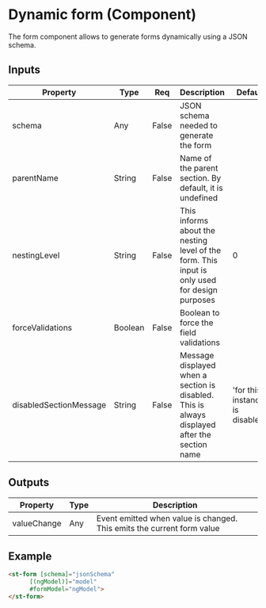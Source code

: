 # Dynamic form (Component)

   The form component allows to generate forms dynamically using a JSON schema.

## Inputs

| Property               | Type    | Req   | Description                                                                                   | Default                          |
| ---------------------- | ------- | ----- | --------------------------------------------------------------------------------------------- | -------------------------------- |
| schema                 | Any     | False | JSON schema needed to generate the form                                                       |                                  |
| parentName             | String  | False | Name of the parent section. By default, it is undefined                                       |                                  |
| nestingLevel           | String  | False | This informs about the nesting level of the form. This input is only used for design purposes | 0                                |
| forceValidations       | Boolean | False | Boolean to force the field validations                                                        |                                  |
| disabledSectionMessage | String  | False | Message displayed when a section is disabled. This is always displayed after the section name | 'for this instance is disabled.' |

## Outputs

| Property    | Type | Description                                                            |
| ----------- | ---- | ---------------------------------------------------------------------- |
| valueChange | Any  | Event emitted when value is changed. This emits the current form value |

## Example


```html
<st-form [schema]="jsonSchema"
      [(ngModel)]="model"
      #formModel="ngModel">
</st-form>
```

